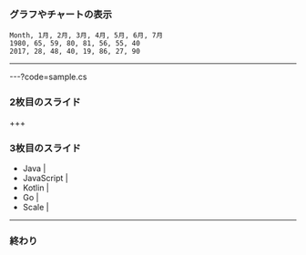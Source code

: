 ### グラフやチャートの表示


<canvas data-chart="radar">


    Month, 1月, 2月, 3月, 4月, 5月, 6月, 7月
    1980, 65, 59, 80, 81, 56, 55, 40
    2017, 28, 48, 40, 19, 86, 27, 90


</canvas>


---

---?code=sample.cs

### 2枚目のスライド

+++

### 3枚目のスライド

- Java |
- JavaScript |
- Kotlin |
- Go |
- Scale |

---

### 終わり

